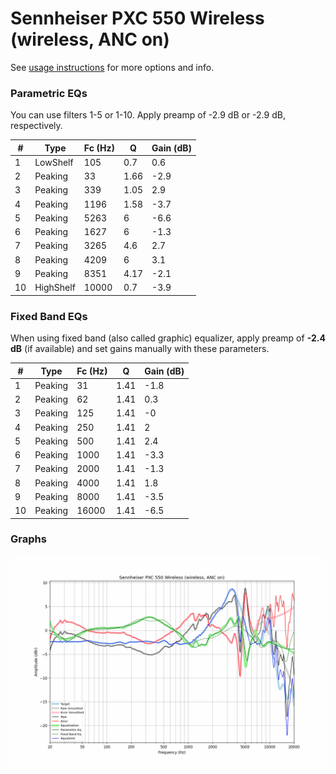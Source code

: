 # Sennheiser PXC 550 Wireless (wireless, ANC on)
See [usage instructions](https://github.com/jaakkopasanen/AutoEq#usage) for more options and info.

### Parametric EQs
You can use filters 1-5 or 1-10. Apply preamp of -2.9 dB or -2.9 dB, respectively.

|   # | Type      |   Fc (Hz) |    Q |   Gain (dB) |
|-----|-----------|-----------|------|-------------|
|   1 | LowShelf  |       105 | 0.7  |         0.6 |
|   2 | Peaking   |        33 | 1.66 |        -2.9 |
|   3 | Peaking   |       339 | 1.05 |         2.9 |
|   4 | Peaking   |      1196 | 1.58 |        -3.7 |
|   5 | Peaking   |      5263 | 6    |        -6.6 |
|   6 | Peaking   |      1627 | 6    |        -1.3 |
|   7 | Peaking   |      3265 | 4.6  |         2.7 |
|   8 | Peaking   |      4209 | 6    |         3.1 |
|   9 | Peaking   |      8351 | 4.17 |        -2.1 |
|  10 | HighShelf |     10000 | 0.7  |        -3.9 |

### Fixed Band EQs
When using fixed band (also called graphic) equalizer, apply preamp of **-2.4 dB** (if available) and set gains manually with these parameters.

|   # | Type    |   Fc (Hz) |    Q |   Gain (dB) |
|-----|---------|-----------|------|-------------|
|   1 | Peaking |        31 | 1.41 |        -1.8 |
|   2 | Peaking |        62 | 1.41 |         0.3 |
|   3 | Peaking |       125 | 1.41 |        -0   |
|   4 | Peaking |       250 | 1.41 |         2   |
|   5 | Peaking |       500 | 1.41 |         2.4 |
|   6 | Peaking |      1000 | 1.41 |        -3.3 |
|   7 | Peaking |      2000 | 1.41 |        -1.3 |
|   8 | Peaking |      4000 | 1.41 |         1.8 |
|   9 | Peaking |      8000 | 1.41 |        -3.5 |
|  10 | Peaking |     16000 | 1.41 |        -6.5 |

### Graphs
![](./Sennheiser%20PXC%20550%20Wireless%20(wireless,%20ANC%20on).png)
